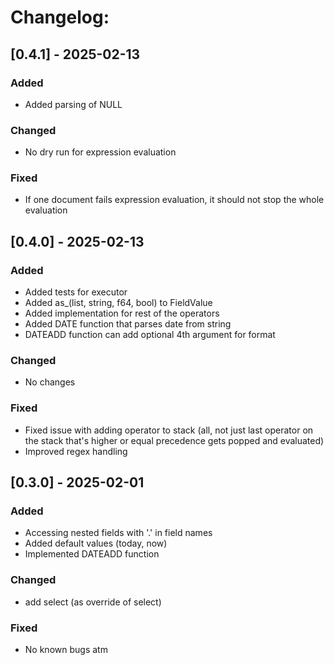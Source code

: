 # Changelog:

## [0.4.1] - 2025-02-13
### Added
- Added parsing of NULL

### Changed
- No dry run for expression evaluation

### Fixed
- If one document fails expression evaluation, it should not stop the whole evaluation


## [0.4.0] - 2025-02-13
### Added
- Added tests for executor
- Added as_(list, string, f64, bool) to FieldValue
- Added implementation for rest of the operators
- Added DATE function that parses date from string
- DATEADD function can add optional 4th argument for format

### Changed
- No changes

### Fixed
- Fixed issue with adding operator to stack (all, not just last operator on the stack that's higher or equal precedence gets popped and evaluated)
- Improved regex handling

## [0.3.0] - 2025-02-01
### Added
- Accessing nested fields with '.' in field names
- Added default values (today, now)
- Implemented DATEADD function

### Changed
- add select (as override of select)

### Fixed
- No known bugs atm
